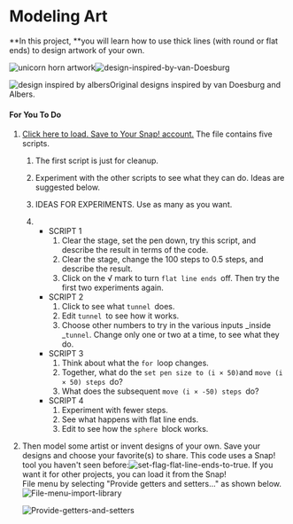 # Modeling Art

**In this project, **you will learn how to use thick lines \(with round or flat ends\) to design artwork of your own.

![](http://bjc.edc.org/bjc-r/img/1-introduction/cones-design.png "unicorn horn artwork")![](http://bjc.edc.org/bjc-r/img/1-introduction/design-inspired-by-van-Doesburg.png "design-inspired-by-van-Doesburg")

![](http://bjc.edc.org/bjc-r/img/1-introduction/design-inspired-by-Albers.png "design inspired by albers")Original designs inspired by van Doesburg and Albers.

#### For You To Do

1. [Click here to load. Save to Your Snap! account.](http://snap.berkeley.edu/snapsource/snap.html#open:http://bjc.edc.org/bjc-r/prog/1-introduction/U1-project-modeling-art.xml) The file contains five scripts.  
   1. The first script is just for cleanup.  
   2. Experiment with the other scripts to see what they can do. Ideas are suggested below.  
   3. IDEAS FOR EXPERIMENTS. Use as many as you want.

   1. * SCRIPT 1
        1. Clear the stage, set the pen down, try this script, and describe the result in terms of the code.
        2. Clear the stage, change the 100 steps to 0.5 steps, and describe the result.
        3. Click on the √ mark to turn `flat line ends `off. Then try the first two experiments again.
      * SCRIPT 2
        1. Click to see what `tunnel `does.
        2. Edit `tunnel `to see how it works.
        3. Choose other numbers to try in the various inputs _inside _`tunnel`. Change only one or two at a time, to see what they do.
      * SCRIPT 3
        1. Think about what the `for `loop changes.
        2. Together, what do the `set pen size to (i × 50)`and `move (i × 50) steps `do?
        3. What does the subsequent `move (i × -50) steps `do?
      * SCRIPT 4
        1. Experiment with fewer steps.
        2. See what happens with flat line ends.
        3. Edit to see how the `sphere `block works.

2. Then model some artist or invent designs of your own. Save your designs and choose your favorite\(s\) to share. This code uses a Snap! tool you haven't seen before:![](http://bjc.edc.org/bjc-r/img/1-introduction/set-flag-flat-line-ends.png "set-flag-flat-line-ends-to-true"). If you want it for other projects, you can load it from the Snap!  
   File menu by selecting "Provide getters and setters..." as shown below.![](http://bjc.edc.org/bjc-r/img/1-introduction/File-menu-import-library.png "File-menu-import-library")

   ![](http://bjc.edc.org/bjc-r/img/1-introduction/Provide-getters-and-setters.png "Provide-getters-and-setters")



